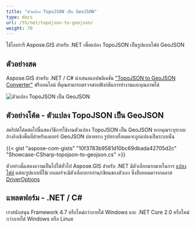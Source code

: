 ```yaml
---
title: "ตัวแปลง TopoJSON เป็น GeoJSON"
type: docs
url: /th/net/topojson-to-geojson/
weight: 70
---
```


ใช้ไลบรารี Aspose.GIS สำหรับ .NET เพื่อแปลง TopoJSON เป็นรูปแบบไฟล์ GeoJSON

## **ตัวอย่างสด**

Aspose.GIS สำหรับ .NET / C# นำเสนอแอปพลิเคชัน ["TopoJSON to GeoJSON Converter"](https://products.aspose.app/gis/conversion/topojson-to-geojson) ฟรีออนไลน์ ที่คุณสามารถตรวจสอบฟังก์ชันการทำงานและคุณภาพได้

![ตัวแปลง TopoJSON เป็น GeoJSON](conversion.png)

## **ตัวอย่างโค้ด - ตัวแปลง TopoJSON เป็น GeoJSON**

สคริปต์โค้ดต่อไปนี้แสดงวิธีการใช้งานตัวแปลง TopoJSON เป็น GeoJSON หากคุณระบุระบบอ้างอิงเชิงพื้นที่สำหรับเลเยอร์ GeoJSON ปลายทาง รูปทรงทั้งหมดจะถูกแปลงเป็นระบบนั้น

{{< gist "aspose-com-gists" "10f3783b9581d10bc69dbada42705d2c" "Showcase-CSharp-topojson-to-geojson.cs" >}}

ตัวอย่างนี้แสดงความเป็นไปได้ทั่วไป Aspose.GIS สำหรับ .NET มีตัวเลือกมากมายในการ [แปลงไฟล์](https://docs.aspose.com/gis/net/vector-layers/) แต่ละรูปแบบที่ใช้เวกเตอร์จะมีตัวเลือกการอ่าน/เขียนของตัวเอง ซึ่งสืบทอดมาจากคลาส [DriverOptions](https://reference.aspose.com/gis/net/aspose.gis/driveroptions)

## **แพลตฟอร์ม - .NET / C#**

เราสนับสนุน Framework 4.7 หรือใหม่กว่าภายใต้ Windows และ .NET Core 2.0 หรือใหม่กว่าภายใต้ Windows หรือ Linux

